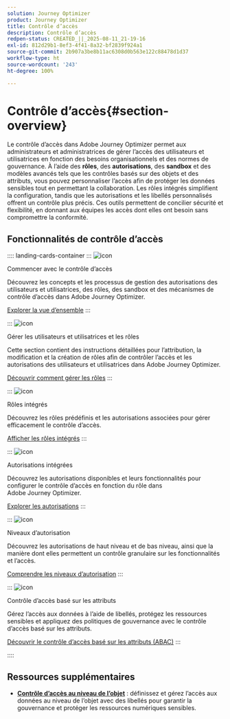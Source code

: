 ```yaml
---
solution: Journey Optimizer
product: Journey Optimizer
title: Contrôle d’accès
description: Contrôle d’accès
redpen-status: CREATED_||_2025-08-11_21-19-16
exl-id: 812d29b1-8ef3-4f41-8a32-bf2839f924a1
source-git-commit: 2b907a3be8b11ac6308d0b563e122c88478d1d37
workflow-type: ht
source-wordcount: '243'
ht-degree: 100%

---
```


# Contrôle d’accès{#section-overview}

Le contrôle d’accès dans Adobe Journey Optimizer permet aux administrateurs et administratrices de gérer l’accès des utilisateurs et utilisatrices en fonction des besoins organisationnels et des normes de gouvernance. À l’aide des **rôles**, des **autorisations**, des **sandbox** et des modèles avancés tels que les contrôles basés sur des objets et des attributs, vous pouvez personnaliser l’accès afin de protéger les données sensibles tout en permettant la collaboration. Les rôles intégrés simplifient la configuration, tandis que les autorisations et les libellés personnalisés offrent un contrôle plus précis. Ces outils permettent de concilier sécurité et flexibilité, en donnant aux équipes les accès dont elles ont besoin sans compromettre la conformité.

## Fonctionnalités de contrôle d’accès

:::: landing-cards-container
:::
![icon](https://cdn.experienceleague.adobe.com/icons/circle-play.svg?lang=fr)

Commencer avec le contrôle d’accès

Découvrez les concepts et les processus de gestion des autorisations des utilisateurs et utilisatrices, des rôles, des sandbox et des mécanismes de contrôle d’accès dans Adobe Journey Optimizer.

[Explorer la vue d’ensemble](../using/administration/permissions-overview.md)
:::

:::
![icon](https://cdn.experienceleague.adobe.com/icons/list-check.svg?lang=fr)

Gérer les utilisateurs et utilisatrices et les rôles

Cette section contient des instructions détaillées pour l’attribution, la modification et la création de rôles afin de contrôler l’accès et les autorisations des utilisateurs et utilisatrices dans Adobe Journey Optimizer.

[Découvrir comment gérer les rôles](../using/administration/permissions.md)
:::

:::
![icon](https://cdn.experienceleague.adobe.com/icons/book.svg?lang=fr)

Rôles intégrés

Découvrez les rôles prédéfinis et les autorisations associées pour gérer efficacement le contrôle d’accès.

[Afficher les rôles intégrés](../using/administration/ootb-product-profiles.md)
:::

:::
![icon](https://cdn.experienceleague.adobe.com/icons/shield-halved.svg?lang=fr)

Autorisations intégrées

Découvrez les autorisations disponibles et leurs fonctionnalités pour configurer le contrôle d’accès en fonction du rôle dans Adobe Journey Optimizer.

[Explorer les autorisations](../using/administration/ootb-permissions.md)
:::

:::
![icon](https://cdn.experienceleague.adobe.com/icons/gear.svg?lang=fr)

Niveaux d’autorisation

Découvrez les autorisations de haut niveau et de bas niveau, ainsi que la manière dont elles permettent un contrôle granulaire sur les fonctionnalités et l’accès.

[Comprendre les niveaux d’autorisation](../using/administration/high-low-permissions.md)
:::

:::
![icon](https://cdn.experienceleague.adobe.com/icons/puzzle-piece.svg?lang=fr)

Contrôle d’accès basé sur les attributs

Gérez l’accès aux données à l’aide de libellés, protégez les ressources sensibles et appliquez des politiques de gouvernance avec le contrôle d’accès basé sur les attributs.

[Découvrir le contrôle d’accès basé sur les attributs (ABAC)](../using/administration/attribute-based-access.md)
:::

::::


## Ressources supplémentaires

- **[Contrôle d’accès au niveau de l’objet](../using/administration/object-based-access.md)** : définissez et gérez l’accès aux données au niveau de l’objet avec des libellés pour garantir la gouvernance et protéger les ressources numériques sensibles.
